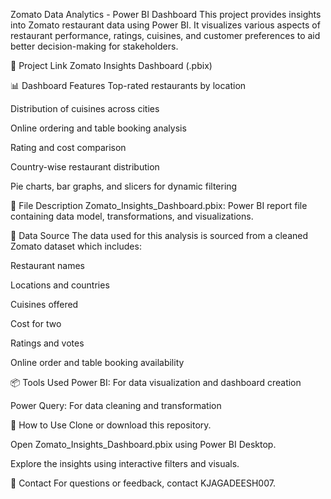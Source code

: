 Zomato Data Analytics - Power BI Dashboard
This project provides insights into Zomato restaurant data using Power BI. It visualizes various aspects of restaurant performance, ratings, cuisines, and customer preferences to aid better decision-making for stakeholders.

🔗 Project Link
Zomato Insights Dashboard (.pbix)

📊 Dashboard Features
Top-rated restaurants by location

Distribution of cuisines across cities

Online ordering and table booking analysis

Rating and cost comparison

Country-wise restaurant distribution

Pie charts, bar graphs, and slicers for dynamic filtering

📁 File Description
Zomato_Insights_Dashboard.pbix: Power BI report file containing data model, transformations, and visualizations.

📌 Data Source
The data used for this analysis is sourced from a cleaned Zomato dataset which includes:

Restaurant names

Locations and countries

Cuisines offered

Cost for two

Ratings and votes

Online order and table booking availability

📦 Tools Used
Power BI: For data visualization and dashboard creation

Power Query: For data cleaning and transformation

🚀 How to Use
Clone or download this repository.

Open Zomato_Insights_Dashboard.pbix using Power BI Desktop.

Explore the insights using interactive filters and visuals.

📮 Contact
For questions or feedback, contact KJAGADEESH007.

